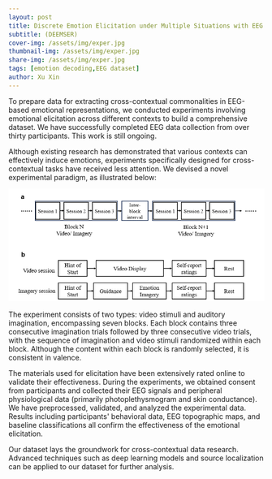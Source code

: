 ```yaml
---
layout: post
title: Discrete Emotion Elicitation under Multiple Situations with EEG Recordings
subtitle: (DEEMSER)
cover-img: /assets/img/exper.jpg
thumbnail-img: /assets/img/exper.jpg
share-img: /assets/img/exper.jpg
tags: [emotion decoding,EEG dataset]
author: Xu Xin
---
```


To prepare data for extracting cross-contextual commonalities in EEG-based emotional representations, we conducted experiments involving emotional elicitation across different contexts to build a comprehensive dataset. We have successfully completed EEG data collection from over thirty participants. This work is still ongoing.

Although existing research has demonstrated that various contexts can effectively induce emotions, experiments specifically designed for cross-contextual tasks have received less attention. We devised a novel experimental paradigm, as illustrated below:

![Paradigm of the experiment](https://github.com/xuxin11111/xuxin11111.github.io/blob/master/assets/img/paradigm.png?raw=true)


The experiment consists of two types: video stimuli and auditory imagination, encompassing seven blocks. Each block contains three consecutive imagination trials followed by three consecutive video trials, with the sequence of imagination and video stimuli randomized within each block. Although the content within each block is randomly selected, it is consistent in valence.

The materials used for elicitation have been extensively rated online to validate their effectiveness. During the experiments, we obtained consent from participants and collected their EEG signals and peripheral physiological data (primarily photoplethysmogram and skin conductance). We have preprocessed, validated, and analyzed the experimental data. Results including participants' behavioral data, EEG topographic maps, and baseline classifications all confirm the effectiveness of the emotional elicitation.

Our dataset lays the groundwork for cross-contextual data research. Advanced techniques such as deep learning models and source localization can be applied to our dataset for further analysis.
